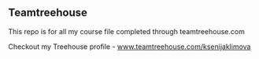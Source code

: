 ## Teamtreehouse

This repo is for all my course file completed through teamtreehouse.com

Checkout my Treehouse profile - www.teamtreehouse.com/ksenijaklimova
